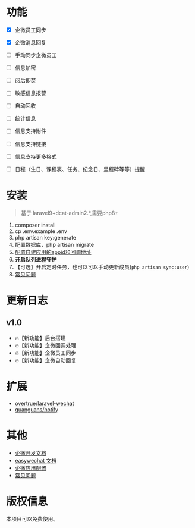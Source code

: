 # 功能

 - [x] 企微员工同步 
 - [x] 企微消息回复
 - [ ] 手动同步企微员工
 - [ ] 信息加密
 - [ ] 阅后即焚
 - [ ] 敏感信息报警
 - [ ] 自动回收
 - [ ] 统计信息
 - [ ] 信息支持附件
 - [ ] 信息支持链接
 - [ ] 信息支持更多格式
 - [ ] 日程（生日、课程表、任务、纪念日、里程碑等等）提醒


# 安装
> 基于 laravel9+dcat-admin2.*,需要php8+
1. composer install
2. cp .env.example .env
3. php artisan key:generate
4. 配置数据库，php artisan migrate
5. [配置自建应用的appid和回调地址](WEWORK_APP.md)
6. **开启队列进程守护**
7. 【可选】开启定时任务，也可以可以手动更新成员(`php artisan sync:user`)
8. [常见问题](ISSUES.md)


# 更新日志
## v1.0
- 🔥【新功能】后台搭建
- 🔥【新功能】企微回调处理
- 🔥【新功能】企微员工同步
- 🔥【新功能】企微自动回复

# 扩展
- [overtrue/laravel-wechat](https://github.com/overtrue/laravel-wechat)
- [guanguans/notify](https://github.com/guanguans/notify)

# 其他
- [企微开发文档](https://developer.work.weixin.qq.com/document/path/90556)
- [easywechat 文档](https://www.easywechat.com/6.x/index.html)
- [企微应用配置](WEWORK_APP.md)
- [常见问题](ISSUES.md)

# 版权信息
本项目可以免费使用。

